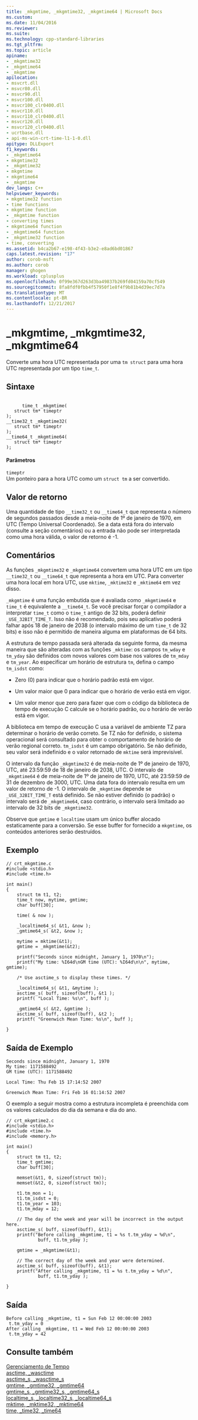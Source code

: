 ```yaml
---
title: _mkgmtime, _mkgmtime32, _mkgmtime64 | Microsoft Docs
ms.custom: 
ms.date: 11/04/2016
ms.reviewer: 
ms.suite: 
ms.technology: cpp-standard-libraries
ms.tgt_pltfrm: 
ms.topic: article
apiname:
- _mkgmtime32
- _mkgmtime64
- _mkgmtime
apilocation:
- msvcrt.dll
- msvcr80.dll
- msvcr90.dll
- msvcr100.dll
- msvcr100_clr0400.dll
- msvcr110.dll
- msvcr110_clr0400.dll
- msvcr120.dll
- msvcr120_clr0400.dll
- ucrtbase.dll
- api-ms-win-crt-time-l1-1-0.dll
apitype: DLLExport
f1_keywords:
- _mkgmtime64
- mkgmtime32
- _mkgmtime32
- mkgmtime
- mkgmtime64
- _mkgmtime
dev_langs: C++
helpviewer_keywords:
- mkgmtime32 function
- time functions
- mkgmtime function
- _mkgmtime function
- converting times
- mkgmtime64 function
- _mkgmtime64 function
- _mkgmtime32 function
- time, converting
ms.assetid: b4ca2b67-e198-4f43-b3e2-e8ad6bd01867
caps.latest.revision: "17"
author: corob-msft
ms.author: corob
manager: ghogen
ms.workload: cplusplus
ms.openlocfilehash: 0f99e367d263d3ba49837b269fd04159a70cf549
ms.sourcegitcommit: 8fa8fdf0fbb4f57950f1e8f4f9b81b4d39ec7d7a
ms.translationtype: MT
ms.contentlocale: pt-BR
ms.lasthandoff: 12/21/2017
---
```

# <a name="mkgmtime-mkgmtime32-mkgmtime64"></a>_mkgmtime, _mkgmtime32, _mkgmtime64
Converte uma hora UTC representada por uma `tm struct` para uma hora UTC representada por um tipo `time_t`.  
  
## <a name="syntax"></a>Sintaxe  
  
```  
  
      time_t _mkgmtime(  
   struct tm* timeptr  
);  
__time32_t _mkgmtime32(  
   struct tm* timeptr  
);  
__time64_t _mkgmtime64(  
   struct tm* timeptr  
);  
```  
  
#### <a name="parameters"></a>Parâmetros  
 `timeptr`  
 Um ponteiro para a hora UTC como um `struct tm` a ser convertido.  
  
## <a name="return-value"></a>Valor de retorno  
 Uma quantidade de tipo `__time32_t` ou `__time64_t` que representa o número de segundos passados desde a meia-noite de 1º de janeiro de 1970, em UTC (Tempo Universal Coordenado). Se a data está fora do intervalo (consulte a seção comentários) ou a entrada não pode ser interpretada como uma hora válida, o valor de retorno é -1.  
  
## <a name="remarks"></a>Comentários  
 As funções `_mkgmtime32` e `_mkgmtime64` convertem uma hora UTC em um tipo `__time32_t` ou `__time64_t` que representa a hora em UTC. Para converter uma hora local em hora UTC, use `mktime`, `_mktime32` e `_mktime64` em vez disso.  
  
 `_mkgmtime` é uma função embutida que é avaliada como `_mkgmtime64` e `time_t` é equivalente a `__time64_t`. Se você precisar forçar o compilador a interpretar `time_t` como o `time_t` antigo de 32 bits, poderá definir `_USE_32BIT_TIME_T`. Isso não é recomendado, pois seu aplicativo poderá falhar após 18 de janeiro de 2038 (o intervalo máximo de um `time_t` de 32 bits) e isso não é permitido de maneira alguma em plataformas de 64 bits.  
  
 A estrutura de tempo passada será alterada da seguinte forma, da mesma maneira que são alteradas com as funções `_mktime`: os campos `tm_wday` e `tm_yday` são definidos com novos valores com base nos valores de `tm_mday` e `tm_year`. Ao especificar um horário de estrutura `tm`, defina o campo `tm_isdst` como:  
  
-   Zero (0) para indicar que o horário padrão está em vigor.  
  
-   Um valor maior que 0 para indicar que o horário de verão está em vigor.  
  
-   Um valor menor que zero para fazer que com o código da biblioteca de tempo de execução C calcule se o horário padrão, ou o horário de verão está em vigor.  
  
 A biblioteca em tempo de execução C usa a variável de ambiente TZ para determinar o horário de verão correto. Se TZ não for definido, o sistema operacional será consultado para obter o comportamento de horário de verão regional correto. `tm_isdst` é um campo obrigatório. Se não definido, seu valor será indefinido e o valor retornado de `mktime` será imprevisível.  
  
 O intervalo da função `_mkgmtime32` é de meia-noite de 1º de janeiro de 1970, UTC, até 23:59:59 de 18 de janeiro de 2038, UTC. O intervalo de `_mkgmtime64` é de meia-noite de 1º de janeiro de 1970, UTC, até 23:59:59 de 31 de dezembro de 3000, UTC. Uma data fora do intervalo resulta em um valor de retorno de -1. O intervalo de `_mkgmtime` depende se `_USE_32BIT_TIME_T` está definido. Se não estiver definido (o padrão) o intervalo será de `_mkgmtime64`, caso contrário, o intervalo será limitado ao intervalo de 32 bits de `_mkgmtime32`.  
  
 Observe que `gmtime` e `localtime` usam um único buffer alocado estaticamente para a conversão. Se esse buffer for fornecido a `mkgmtime`, os conteúdos anteriores serão destruídos.  
  
## <a name="example"></a>Exemplo  
  
```  
// crt_mkgmtime.c  
#include <stdio.h>  
#include <time.h>  
  
int main()  
{  
    struct tm t1, t2;  
    time_t now, mytime, gmtime;  
    char buff[30];  
  
    time( & now );  
  
    _localtime64_s( &t1, &now );  
    _gmtime64_s( &t2, &now );  
  
    mytime = mktime(&t1);  
    gmtime = _mkgmtime(&t2);  
  
    printf("Seconds since midnight, January 1, 1970\n");  
    printf("My time: %I64d\nGM time (UTC): %I64d\n\n", mytime, gmtime);  
  
    /* Use asctime_s to display these times. */  
  
    _localtime64_s( &t1, &mytime );  
    asctime_s( buff, sizeof(buff), &t1 );  
    printf( "Local Time: %s\n", buff );  
  
    _gmtime64_s( &t2, &gmtime );  
    asctime_s( buff, sizeof(buff), &t2 );  
    printf( "Greenwich Mean Time: %s\n", buff );  
  
}  
```  
  
## <a name="sample-output"></a>Saída de Exemplo  
  
```  
Seconds since midnight, January 1, 1970  
My time: 1171588492  
GM time (UTC): 1171588492  
  
Local Time: Thu Feb 15 17:14:52 2007  
  
Greenwich Mean Time: Fri Feb 16 01:14:52 2007  
```  
  
 O exemplo a seguir mostra como a estrutura incompleta é preenchida com os valores calculados do dia da semana e dia do ano.  
  
```  
// crt_mkgmtime2.c  
#include <stdio.h>  
#include <time.h>  
#include <memory.h>  
  
int main()  
{  
    struct tm t1, t2;  
    time_t gmtime;  
    char buff[30];  
  
    memset(&t1, 0, sizeof(struct tm));  
    memset(&t2, 0, sizeof(struct tm));  
  
    t1.tm_mon = 1;  
    t1.tm_isdst = 0;  
    t1.tm_year = 103;  
    t1.tm_mday = 12;  
  
    // The day of the week and year will be incorrect in the output here.  
    asctime_s( buff, sizeof(buff), &t1);  
    printf("Before calling _mkgmtime, t1 = %s t.tm_yday = %d\n",  
            buff, t1.tm_yday );  
  
    gmtime = _mkgmtime(&t1);  
  
    // The correct day of the week and year were determined.  
    asctime_s( buff, sizeof(buff), &t1);  
    printf("After calling _mkgmtime, t1 = %s t.tm_yday = %d\n",  
            buff, t1.tm_yday );  
  
}  
```  
  
## <a name="output"></a>Saída  
  
```  
Before calling _mkgmtime, t1 = Sun Feb 12 00:00:00 2003  
 t.tm_yday = 0  
After calling _mkgmtime, t1 = Wed Feb 12 00:00:00 2003  
 t.tm_yday = 42  
```  
  
## <a name="see-also"></a>Consulte também  
 [Gerenciamento de Tempo](../../c-runtime-library/time-management.md)   
 [asctime, _wasctime](../../c-runtime-library/reference/asctime-wasctime.md)   
 [asctime_s, _wasctime_s](../../c-runtime-library/reference/asctime-s-wasctime-s.md)   
 [gmtime, _gmtime32, _gmtime64](../../c-runtime-library/reference/gmtime-gmtime32-gmtime64.md)   
 [gmtime_s, _gmtime32_s, _gmtime64_s](../../c-runtime-library/reference/gmtime-s-gmtime32-s-gmtime64-s.md)   
 [localtime_s, _localtime32_s, _localtime64_s](../../c-runtime-library/reference/localtime-s-localtime32-s-localtime64-s.md)   
 [mktime, _mktime32, _mktime64](../../c-runtime-library/reference/mktime-mktime32-mktime64.md)   
 [time, _time32, _time64](../../c-runtime-library/reference/time-time32-time64.md)